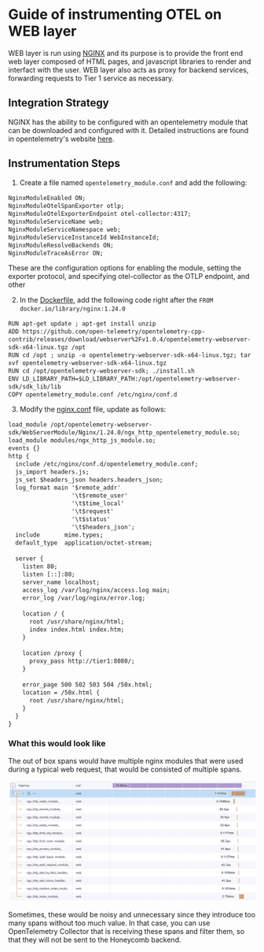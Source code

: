 # Guide of instrumenting OTEL on WEB layer

WEB layer is run using [NGINX](https://nginx.org/en/) and its purpose is to provide the front end web layer composed of HTML pages, and javascript libraries to render and interfact with the user. WEB layer also acts as proxy for backend services, forwarding requests to Tier 1 service as necessary.

## Integration Strategy

NGINX has the ability to be configured with an opentelemetry module that can be downloaded and configured with it. Detailed instructions are found in opentelemetry's website [here](https://opentelemetry.io/blog/2022/instrument-nginx/).

## Instrumentation Steps

1. Create a file named `opentelemetry_module.conf` and add the following:

```
NginxModuleEnabled ON;
NginxModuleOtelSpanExporter otlp;
NginxModuleOtelExporterEndpoint otel-collector:4317;
NginxModuleServiceName web;
NginxModuleServiceNamespace web;
NginxModuleServiceInstanceId WebInstanceId;
NginxModuleResolveBackends ON;
NginxModuleTraceAsError ON;
```
These are the configuration options for enabling the module, setting the exporter protocol, and specifying otel-collector as the OTLP endpoint, and other 

2. In the [Dockerfile](Dockerfile), add the following code right after the `FROM docker.io/library/nginx:1.24.0`

```
RUN apt-get update ; apt-get install unzip
ADD https://github.com/open-telemetry/opentelemetry-cpp-contrib/releases/download/webserver%2Fv1.0.4/opentelemetry-webserver-sdk-x64-linux.tgz /opt
RUN cd /opt ; unzip -o opentelemetry-webserver-sdk-x64-linux.tgz; tar xvf opentelemetry-webserver-sdk-x64-linux.tgz
RUN cd /opt/opentelemetry-webserver-sdk; ./install.sh
ENV LD_LIBRARY_PATH=$LD_LIBRARY_PATH:/opt/opentelemetry-webserver-sdk/sdk_lib/lib
COPY opentelemetry_module.conf /etc/nginx/conf.d
```
3. Modify the [nginx.conf](nginx.conf) file, update as follows:

```
load_module /opt/opentelemetry-webserver-sdk/WebServerModule/Nginx/1.24.0/ngx_http_opentelemetry_module.so;
load_module modules/ngx_http_js_module.so;
events {}
http {
  include /etc/nginx/conf.d/opentelemetry_module.conf;
  js_import headers.js;
  js_set $headers_json headers.headers_json;
  log_format main '$remote_addr'
                  '\t$remote_user'
                  '\t$time_local'
                  '\t$request'
                  '\t$status'
                  '\t$headers_json';
  include       mime.types;
  default_type  application/octet-stream;

  server {
    listen 80;
    listen [::]:80;
    server_name localhost;
    access_log /var/log/nginx/access.log main;
    error_log /var/log/nginx/error.log;

    location / {
      root /usr/share/nginx/html;
      index index.html index.htm;
    }

    location /proxy {
      proxy_pass http://tier1:8080/;
    }

    error_page 500 502 503 504 /50x.html;
    location = /50x.html {
      root /usr/share/nginx/html;
    }
  }
}
```

### What this would look like

The out of box spans would have multiple nginx modules that were used during a typical web request, that would be consisted of multiple spans.

![screenshot](web-trace-screenshot.png "screenshot")

Sometimes, these would be noisy and unnecessary since they introduce too many spans without too much value. In that case, you can use OpenTelemetry Collector that is receiving these spans and filter them, so that they will not be sent to the Honeycomb backend.
